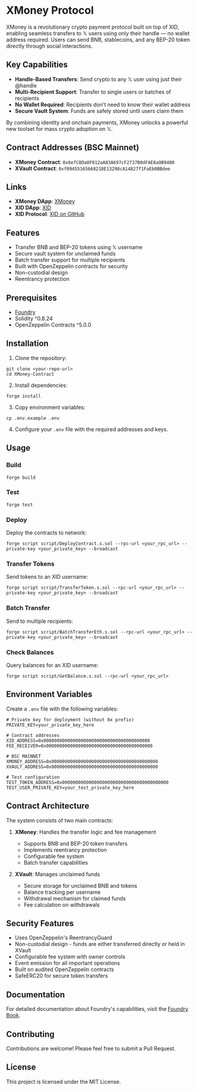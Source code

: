 # XMoney Protocol

XMoney is a revolutionary crypto payment protocol built on top of XID, enabling seamless transfers to 𝕏 users using only their handle — no wallet address required. Users can send BNB, stablecoins, and any BEP-20 token directly through social interactions.

## Key Capabilities

- **Handle-Based Transfers**: Send crypto to any 𝕏 user using just their @handle
- **Multi-Recipient Support**: Transfer to single users or batches of recipients
- **No Wallet Required**: Recipients don't need to know their wallet address
- **Secure Vault System**: Funds are safely stored until users claim them

By combining identity and onchain payments, XMoney unlocks a powerful new toolset for mass crypto adoption on 𝕏.

## Contract Addresses (BSC Mainnet)

- **XMoney Contract**: `0x6efC8Da0F812aA83A697cF2737B0dFAE8a9B9480`
- **XVault Contract**: `0xf09455165668218E13298cA14827f1FaEb0BBdee`

## Links

- **XMoney DApp**: [XMoney](https://xmoney.to)
- **XID DApp**: [XID](https://xid.so)
- **XID Protocol**: [XID on GitHub](https://github.com/XIDProtocol)

## Features

- Transfer BNB and BEP-20 tokens using 𝕏 username
- Secure vault system for unclaimed funds
- Batch transfer support for multiple recipients
- Built with OpenZeppelin contracts for security
- Non-custodial design
- Reentrancy protection

## Prerequisites

- [Foundry](https://book.getfoundry.sh/getting-started/installation)
- Solidity ^0.8.24
- OpenZeppelin Contracts ^5.0.0

## Installation

1. Clone the repository:
```shell
git clone <your-repo-url>
cd XMoney-Contract
```

2. Install dependencies:
```shell
forge install
```

3. Copy environment variables:
```shell
cp .env.example .env
```

4. Configure your `.env` file with the required addresses and keys.

## Usage

### Build

```shell
forge build
```

### Test

```shell
forge test
```

### Deploy

Deploy the contracts to network:

```shell
forge script script/DeployContract.s.sol --rpc-url <your_rpc_url> --private-key <your_private_key> --broadcast
```

### Transfer Tokens

Send tokens to an XID username:

```shell
forge script script/TransferToken.s.sol --rpc-url <your_rpc_url> --private-key <your_private_key> --broadcast
```

### Batch Transfer

Send to multiple recipients:

```shell
forge script script/BatchTransferEth.s.sol --rpc-url <your_rpc_url> --private-key <your_private_key> --broadcast
```

### Check Balances

Query balances for an XID username:

```shell
forge script script/GetBalance.s.sol --rpc-url <your_rpc_url>
```

## Environment Variables

Create a `.env` file with the following variables:

```shell
# Private key for deployment (without 0x prefix)
PRIVATE_KEY=your_private_key_here

# Contract addresses
XID_ADDRESS=0x0000000000000000000000000000000000000000
FEE_RECEIVER=0x0000000000000000000000000000000000000000

# BSC MAINNET
XMONEY_ADDRESS=0x0000000000000000000000000000000000000000
XVAULT_ADDRESS=0x0000000000000000000000000000000000000000

# Test configuration
TEST_TOKEN_ADDRESS=0x0000000000000000000000000000000000000000
TEST_USER_PRIVATE_KEY=your_test_private_key_here
```

## Contract Architecture

The system consists of two main contracts:

1. **XMoney**: Handles the transfer logic and fee management
   - Supports BNB and BEP-20 token transfers
   - Implements reentrancy protection
   - Configurable fee system
   - Batch transfer capabilities
   
2. **XVault**: Manages unclaimed funds
   - Secure storage for unclaimed BNB and tokens
   - Balance tracking per username
   - Withdrawal mechanism for claimed funds
   - Fee calculation on withdrawals

## Security Features

- Uses OpenZeppelin's ReentrancyGuard
- Non-custodial design - funds are either transferred directly or held in XVault
- Configurable fee system with owner controls
- Event emission for all important operations
- Built on audited OpenZeppelin contracts
- SafeERC20 for secure token transfers


## Documentation

For detailed documentation about Foundry's capabilities, visit the [Foundry Book](https://book.getfoundry.sh/).

## Contributing

Contributions are welcome! Please feel free to submit a Pull Request.

## License

This project is licensed under the MIT License.